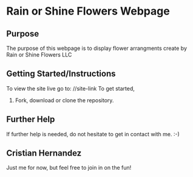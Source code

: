 # Rain or Shine Flowers Webpage

## Purpose
The purpose of this webpage is to display flower arrangments create by Rain or Shine Flowers LLC
## Getting Started/Instructions
To view the site live go to: //site-link
To get started,
1. Fork, download or clone the repository.
## Further Help
If further help is needed, do not hesitate to get in contact with me.  :-)
## Cristian Hernandez
Just me for now, but feel free to join in on the fun!